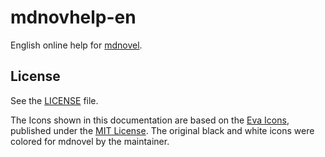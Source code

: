 # mdnovhelp-en

English online help for [mdnovel](https://github.com/peter88213/mdnovel).

## License

See the [LICENSE](https://github.com/peter88213/mdnovhelp-en/blob/main/LICENSE) file.

The Icons shown in this documentation are based on the [Eva Icons](https://akveo.github.io/eva-icons/#/), published under the [MIT License](http://www.opensource.org/licenses/mit-license.php). The original black and white icons were colored for mdnovel by the maintainer. 

